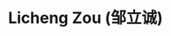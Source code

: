 ---
layout: profile
title: Licheng Zou (邹立诚)
description: 2022-2023 undergraduate
img: #assets/img/
redirect:
year: 2022
category: Alumni
email: 
---